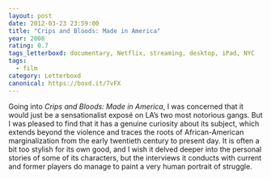 ```yaml
---
layout: post 
date: 2012-03-23 23:59:00
title: "Crips and Bloods: Made in America"
year: 2008
rating: 0.7
tags_letterboxd: documentary, Netflix, streaming, desktop, iPad, NYC
tags:
  - film
category: Letterboxd
canonical: https://boxd.it/7vFX
---
```


Going into <cite>Crips and Bloods: Made in America</cite>, I was concerned that it would just be a sensationalist exposé on LA’s two most notorious gangs. But I was pleased to find that it has a genuine curiosity about its subject, which extends beyond the violence and traces the roots of African-American marginalization from the early twentieth century to present day. It is often a bit too stylish for its own good, and I wish it delved deeper into the personal stories of some of its characters, but the interviews it conducts with current and former players do manage to paint a very human portrait of struggle.
